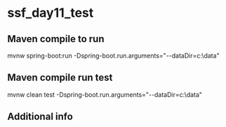 # ssf_day11_test

## Maven compile to run
mvnw spring-boot:run -Dspring-boot.run.arguments="--dataDir=c:\data"

## Maven compile run test
mvnw clean test -Dspring-boot.run.arguments="--dataDir=c:\data"

## Additional info
